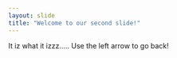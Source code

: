 ```yaml
---
layout: slide
title: "Welcome to our second slide!"
---
```

It iz what it izzz.....
Use the left arrow to go back!
